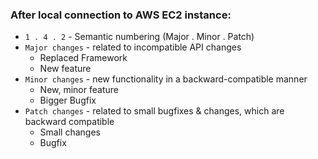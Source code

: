 ### After local connection to AWS EC2 instance:
* `1 . 4 . 2` - Semantic numbering (Major . Minor . Patch)
* `Major changes` - related to incompatible API changes
  * Replaced Framework
  * New feature
* `Minor changes` - new functionality in a backward-compatible manner
  * New, minor feature
  * Bigger Bugfix
* `Patch changes` - related to small bugfixes & changes, which are backward compatible
  * Small changes
  * Bugfix